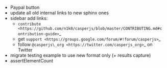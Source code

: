 - Paypal button
- update all old internal links to new sphinx ones
- sidebar add links:
  - `contribute <https://github.com/n1k0/casperjs/blob/master/CONTRIBUTING.md#contribution-guide>`_
  - get `support <https://groups.google.com/forum/#!forum/casperjs>`_
  - follow `@casperjs\_org <https://twitter.com/casperjs_org>`_ on Twitter
- migrate testing example to use new format only (+ results capture)
- assertElementCount
